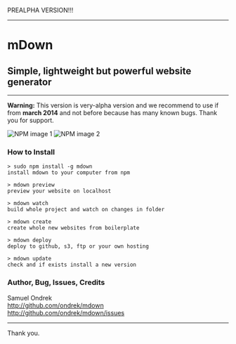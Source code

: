 PREALPHA VERSION!!!

---

# mDown
## Simple, lightweight but powerful website generator 

---

**Warning:** This version is very-alpha version and we recommend to use if from **march 2014** and not before because has many known bugs. Thank you for support.


![NPM image 1](https://nodei.co/npm/mdown.png)
![NPM image 2](https://nodei.co/npm-dl/mdown.png?months=3)  

### How to Install

    > sudo npm install -g mdown
    install mdown to your computer from npm

    > mdown preview
    preview your website on localhost

    > mdown watch
    build whole project and watch on changes in folder

    > mdown create
    create whole new websites from boilerplate 

    > mdown deploy
    deploy to github, s3, ftp or your own hosting

    > mdown update
    check and if exists install a new version

### Author, Bug, Issues, Credits

Samuel Ondrek   
http://github.com/ondrek/mdown  
http://github.com/ondrek/mdown/issues

---

Thank you.